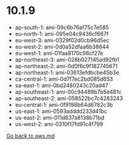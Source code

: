 
 # 10.1.9
- ap-south-1: ami-09c6b76af75c7e585
- eu-north-1: ami-095e04c9436cf667f
- eu-west-3: ami-0329f02d0cb96d5ec
- eu-west-2: ami-0d0a52dfaa6b38644
- eu-west-1: ami-01faa8170c98cf27e
- ap-northeast-3: ami-028b027145ad92fb1
- ap-northeast-2: ami-0d0f6c9f182745671
- ap-northeast-1: ami-03613efdbcbe45b3e
- ca-central-1: ami-0d7f7ec2bd085d653
- sa-east-1: ami-0bd2480243c20ad47
- ap-southeast-1: ami-00c94489b7b5e481c
- ap-southeast-2: ami-058522bc7c4283243
- eu-central-1: ami-0f9198b64d6782c3b
- us-east-1: ami-0593adddd233d41bc
- us-east-2: ami-011d837a8138b71bd
- us-west-2: ami-0310f17fd91c4f799

[Go back to aws.md](../../aws.md) 
